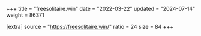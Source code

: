 +++
title = "freesolitaire.win"
date = "2022-03-22"
updated = "2024-07-14"
weight = 86371

[extra]
source = "https://freesolitaire.win/"
ratio = 24
size = 84
+++
